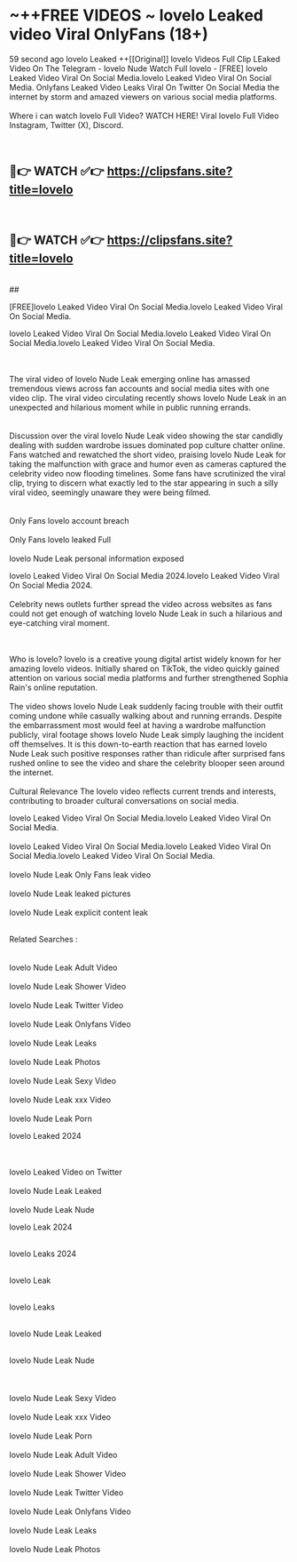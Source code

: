 # ~++FREE VIDEOS ~ lovelo Leaked video Viral OnlyFans (18+)<br>


59 second ago lovelo Leaked ++[[Original]] lovelo Videos Full Clip LEaked Video On The Telegram  - lovelo Nude  Watch Full lovelo - [FREE] lovelo Leaked Video Viral On Social Media.lovelo Leaked Video Viral On Social Media.   Onlyfans Leaked Video Leaks Viral On Twitter On Social Media the internet by storm and amazed viewers on various social media platforms. <br><br>
Where i can watch lovelo Full Video? WATCH HERE! Viral lovelo Full Video Instagram, Twitter (X), Discord. <br>


 <br>

##  🔴👉 WATCH ✅👉  <a href="https://clipsfans.site?title=lovelo&ref=git">https://clipsfans.site?title=lovelo</a> <br>
  <br>

##  🔴👉 WATCH ✅👉  <a href="https://clipsfans.site?title=lovelo&ref=git">https://clipsfans.site?title=lovelo</a> <br>
  <br>
  ##



[FREE]lovelo Leaked Video Viral On Social Media.lovelo Leaked Video Viral On Social Media. <br>

lovelo Leaked Video Viral On Social Media.lovelo Leaked Video Viral On Social Media.lovelo Leaked Video Viral On Social Media. <br>


  <br>

  <br>
The viral video of lovelo Nude Leak emerging online has amassed tremendous views across fan accounts and social media sites with one video clip. The viral video circulating recently shows lovelo Nude Leak in an unexpected and hilarious moment while in public running errands.<br>
<br>


<br>
Discussion over the viral lovelo Nude Leak video showing the star candidly dealing with sudden wardrobe issues dominated pop culture chatter online. Fans watched and rewatched the short video, praising lovelo Nude Leak for taking the malfunction with grace and humor even as cameras captured the celebrity video now flooding timelines. Some fans have scrutinized the viral clip, trying to discern what exactly led to the star appearing in such a silly viral video, seemingly unaware they were being filmed.<br>
<br>
<br> 
Only Fans lovelo account breach<br>
<br>
Only Fans lovelo leaked Full <br>
<br>
lovelo Nude Leak personal information exposed<br>

lovelo Leaked Video Viral On Social Media 2024.lovelo Leaked Video Viral On Social Media 2024. <br>
<br>
Celebrity news outlets further spread the video across websites as fans could not get enough of watching lovelo Nude Leak in such a hilarious and eye-catching viral moment.<br>
<br>

<br>
Who is lovelo? lovelo is a creative young digital artist widely known for her amazing lovelo videos. Initially shared on TikTok, the video quickly gained attention on various social media platforms and further strengthened Sophia Rain's online reputation.<br>
<br>
The video shows lovelo Nude Leak suddenly facing trouble with their outfit coming undone while casually walking about and running errands. Despite the embarrassment most would feel at having a wardrobe malfunction publicly, viral footage shows lovelo Nude Leak simply laughing the incident off themselves. It is this down-to-earth reaction that has earned lovelo Nude Leak such positive responses rather than ridicule after surprised fans rushed online to see the video and share the celebrity blooper seen around the internet.<br>
<br>
Cultural Relevance The lovelo video reflects current trends and interests, contributing to broader cultural conversations on social media.<br>

lovelo Leaked Video Viral On Social Media.lovelo Leaked Video Viral On Social Media.<br>
<br>
lovelo Leaked Video Viral On Social Media.lovelo Leaked Video Viral On Social Media.lovelo Leaked Video Viral On Social Media.<br>
<br>
lovelo Nude Leak Only Fans leak video<br>
<br>
lovelo Nude Leak leaked pictures<br>
<br>
lovelo Nude Leak explicit content leak<br>


<br>
Related Searches :<br>
<br>

<br>
lovelo Nude Leak Adult Video<br>
<br>
lovelo Nude Leak Shower Video<br>
<br>
lovelo Nude Leak Twitter Video<br>
<br>
lovelo Nude Leak Onlyfans Video<br>
<br>
lovelo Nude Leak Leaks<br>
<br>
lovelo Nude Leak Photos<br>

<br>
lovelo Nude Leak Sexy Video<br>
<br>
lovelo Nude Leak xxx Video<br>
<br>
lovelo Nude Leak Porn<br>

lovelo  Leaked 2024 <br> <br>
<br>

lovelo Leaked Video on Twitter <br>
<br>
lovelo Nude Leak Leaked<br>
<br>
lovelo Nude Leak Nude<br>


lovelo  Leak 2024 <br> <br>



lovelo  Leaks 2024 <br> <br>



 
lovelo  Leak<br> <br>



lovelo  Leaks<br> <br>


lovelo Nude Leak Leaked<br> <br>

lovelo Nude Leak Nude<br> <br>
<br> <br>
lovelo Nude Leak Sexy Video
<br> <br>
lovelo Nude Leak xxx Video
<br> <br>
lovelo Nude Leak Porn
<br> <br>
lovelo Nude Leak Adult Video
<br> <br>
lovelo Nude Leak Shower Video
<br> <br>
lovelo Nude Leak Twitter Video
<br> <br>
lovelo Nude Leak Onlyfans Video
<br> <br>
lovelo Nude Leak Leaks
<br> <br>
lovelo Nude Leak Photos






</p>




 



</p>










